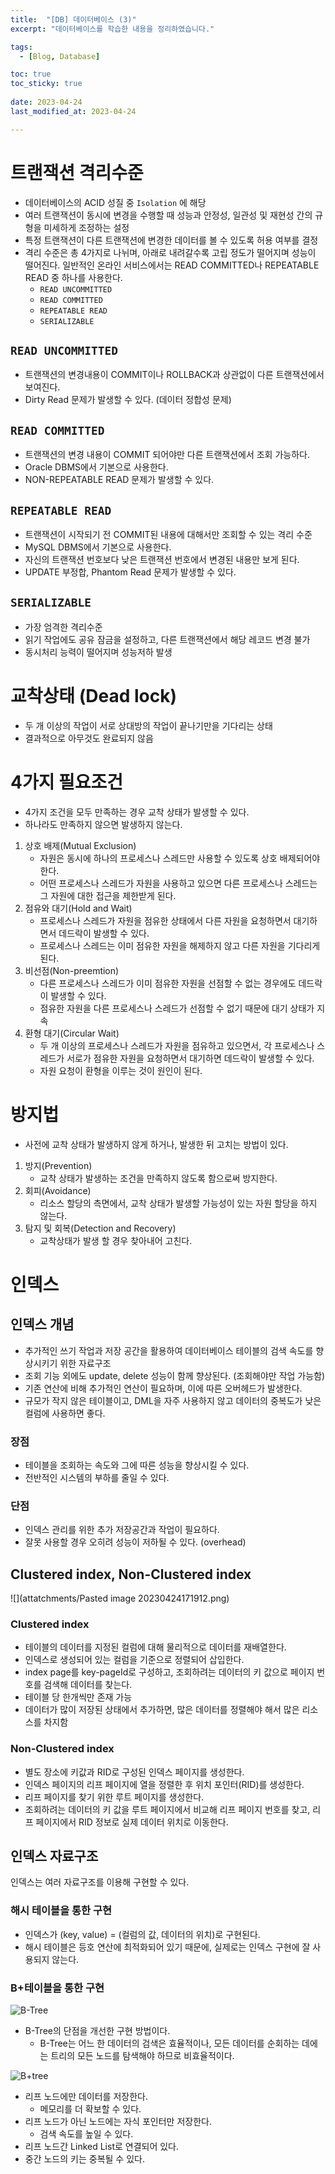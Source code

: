 ```yaml
---
title:  "[DB] 데이터베이스 (3)"
excerpt: "데이터베이스를 학습한 내용을 정리하였습니다."

tags:
  - [Blog, Database]

toc: true
toc_sticky: true
 
date: 2023-04-24
last_modified_at: 2023-04-24

---
```


# 트랜잭션 격리수준

- 데이터베이스의 ACID 성질 중 `Isolation` 에 해당
- 여러 트랜잭션이 동시에 변경을 수행할 때 성능과 안정성, 일관성 및 재현성 간의 규형을 미세하게 조정하는 설정
- 특정 트랜잭션이 다른 트랜잭션에 변경한 데이터를 볼 수 있도록 허용 여부를 결정
- 격리 수준은 총 4가지로 나뉘며, 아래로 내려갈수록 고립 정도가 떨어지며 성능이 떨어진다. 일반적인 온라인 서비스에서는 READ COMMITTED나 REPEATABLE READ 중 하나를 사용한다.
	-   `READ UNCOMMITTED`
	-   `READ COMMITTED`
	-   `REPEATABLE READ`
	-   `SERIALIZABLE`

##  `READ UNCOMMITTED`

- 트랜잭션의 변경내용이 COMMIT이나 ROLLBACK과 상관없이 다른 트랜잭션에서 보여진다.
- Dirty Read 문제가 발생할 수 있다. (데이터 정합성 문제)

##  `READ COMMITTED`

- 트랜잭션의 변경 내용이 COMMIT 되어야만 다른 트랜잭션에서 조회 가능하다.
- Oracle DBMS에서 기본으로 사용한다.
- NON-REPEATABLE READ 문제가 발생할 수 있다.

##  `REPEATABLE READ`

- 트랜잭션이 시작되기 전 COMMIT된 내용에 대해서만 조회할 수 있는 격리 수준
- MySQL DBMS에서 기본으로 사용한다.
- 자신의 트랜잭션 번호보다 낮은 트랜잭션 번호에서 변경된 내용만 보게 된다.
- UPDATE 부정합, Phantom Read 문제가 발생할 수 있다.

##  `SERIALIZABLE`

- 가장 엄격한 격리수준
- 읽기 작업에도 공유 잠금을 설정하고, 다른 트랜잭션에서 해당 레코드 변경 불가
- 동시처리 능력이 떨어지며 성능저하 발생

# 교착상태 (Dead lock)

- 두 개 이상의 작업이 서로 상대방의 작업이 끝나기만을 기다리는 상태
- 결과적으로 아무것도 완료되지 않음

# 4가지 필요조건

- 4가지 조건을 모두 만족하는 경우 교착 상태가 발생할 수 있다.
- 하나라도 만족하지 않으면 발생하지 않는다.

1. 상호 배제(Mutual Exclusion)
	- 자원은 동시에 하나의 프로세스나 스레드만 사용할 수 있도록 상호 배제되어야 한다.
	- 어떤 프로세스나 스레드가 자원을 사용하고 있으면 다른 프로세스나 스레드는 그 자원에 대한 접근을 제한받게 된다.
2. 점유와 대기(Hold and Wait)
	- 프로세스나 스레드가 자원을 점유한 상태에서 다른 자원을 요청하면서 대기하면서 데드락이 발생할 수 있다. 
	- 프로세스나 스레드는 이미 점유한 자원을 해제하지 않고 다른 자원을 기다리게 된다.
3. 비선점(Non-preemtion)
	- 다른 프로세스나 스레드가 이미 점유한 자원을 선점할 수 없는 경우에도 데드락이 발생할 수 있다. 
	- 점유한 자원을 다른 프로세스나 스레드가 선점할 수 없기 때문에 대기 상태가 지속
4. 환형 대기(Circular Wait)
	- 두 개 이상의 프로세스나 스레드가 자원을 점유하고 있으면서, 각 프로세스나 스레드가 서로가 점유한 자원을 요청하면서 대기하면 데드락이 발생할 수 있다. 
	- 자원 요청이 환형을 이루는 것이 원인이 된다.

# 방지법

- 사전에 교착 상태가 발생하지 않게 하거나, 발생한 뒤 고치는 방법이 있다.

1. 방지(Prevention) 
	- 교착 상태가 발생하는 조건을 만족하지 않도록 함으로써 방지한다.
2. 회피(Avoidance) 
	- 리소스 할당의 측면에서, 교착 상태가 발생할 가능성이 있는 자원 할당을 하지 않는다.
3. 탐지 및 회복(Detection and Recovery)
	- 교착상태가 발생 할 경우 찾아내어 고친다.

# 인덱스

## 인덱스 개념

- 추가적인 쓰기 작업과 저장 공간을 활용하여 데이터베이스 테이블의 검색 속도를 향상시키기 위한 자료구조
- 조회 기능 외에도 update, delete 성능이 함께 향상된다. (조회해야만 작업 가능함)
- 기존 연산에 비해 추가적인 연산이 필요하며, 이에 따른 오버헤드가 발생한다.
- 규모가 작지 않은 테이블이고, DML을 자주 사용하지 않고 데이터의 중복도가 낮은 컬럼에 사용하면 좋다.

### 장점

- 테이블을 조회하는 속도와 그에 따른 성능을 향상시킬 수 있다.
- 전반적인 시스템의 부하를 줄일 수 있다.

### 단점

- 인덱스 관리를 위한 추가 저장공간과 작업이 필요하다.
- 잘못 사용할 경우 오히려 성능이 저하될 수 있다. (overhead)

## Clustered index, Non-Clustered index

![](attatchments/Pasted image 20230424171912.png)

###  Clustered index

- 테이블의 데이터를 지정된 컬럼에 대해 물리적으로 데이터를 재배열한다.
- 인덱스로 생성되어 있는 컬럼을 기준으로 정렬되어 삽입한다.
- index page를 key-pageId로 구성하고, 조회하려는 데이터의 키 값으로 페이지 번호를 검색해 데이터를 찾는다.
- 테이블 당 한개씩만 존재 가능
- 데이터가 많이 저장된 상태에서 추가하면, 많은 데이터를 정렬해야 해서 많은 리소스를 차지함

###  Non-Clustered index

- 별도 장소에 키값과 RID로 구성된 인덱스 페이지를 생성한다.
- 인덱스 페이지의 리프 페이지에 열을 정렬한 후 위치 포인터(RID)를 생성한다.
- 리프 페이지를 찾기 위한 루트 페이지를 생성한다.
- 조회하려는 데이터의 키 값을 루트 페이지에서 비교해 리프 페이지 번호를 찾고, 리프 페이지에서 RID 정보로 실제 데이터 위치로 이동한다.

## 인덱스 자료구조

인덱스는 여러 자료구조를 이용해 구현할 수 있다.

### 해시 테이블을 통한 구현

- 인덱스가 (key, value) = (컬럼의 값, 데이터의 위치)로 구현된다.
- 해시 테이블은 등호 연산에 최적화되어 있기 때문에, 실제로는 인덱스 구현에 잘 사용되지 않는다.

### B+테이블을 통한 구현

![B-Tree](https://img1.daumcdn.net/thumb/R1280x0/?scode=mtistory2&fname=https%3A%2F%2Fblog.kakaocdn.net%2Fdn%2FSvp6z%2FbtrdEi9c2DR%2FR4Dnmqkl8RWcqQPBACI9fK%2Fimg.png)

- B-Tree의 단점을 개선한 구현 방법이다.
	- B-Tree는 어느 한 데이터의 검색은 효율적이나, 모든 데이터를 순회하는 데에는 트리의 모든 노드를 탐색해야 하므로 비효율적이다.

![B+tree](https://img1.daumcdn.net/thumb/R1280x0/?scode=mtistory2&fname=https%3A%2F%2Fblog.kakaocdn.net%2Fdn%2FbAARBC%2FbtrdDydoUp7%2F9h4KOXBRyDNKpKDAe2ugq0%2Fimg.png)

- 리프 노드에만 데이터를 저장한다.
	- 메모리를 더 확보할 수 있다.
- 리프 노드가 아닌 노드에는 자식 포인터만 저장한다.
	- 검색 속도를 높일 수 있다.
- 리프 노드간 Linked List로 연결되어 있다.
- 중간 노드의 키는 중복될 수 있다.